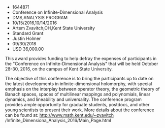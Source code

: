 
* 1644871
* Conference on Infinite-Dimensional Analysis
* DMS,ANALYSIS PROGRAM
* 10/15/2016,10/14/2016
* Artem Zvavitch,OH,Kent State University
* Standard Grant
* Justin Holmer
* 09/30/2018
* USD 36,000.00

This award provides funding to help defray the expenses of participants in the
"Conference on Infinite-Dimensional Analysis" that will be held October 28-30,
2016, on the campus of Kent State University.

The objective of this conference is to bring the participants up to date on the
latest developments in infinite-dimensional holomorphy, with special emphasis on
the interplay between operator theory, the geometric theory of Banach spaces,
spaces of multilinear mappings and polynomials, linear dynamics, and lineability
and universality. The conference program provides ample opportunity for graduate
students, postdocs, and other young scientists to present their work. More
details about the conference can be found at: http://www.math.kent.edu/~zvavitch
/Infinite_Dimensiona_Analysis_2016/Main_Page.html
